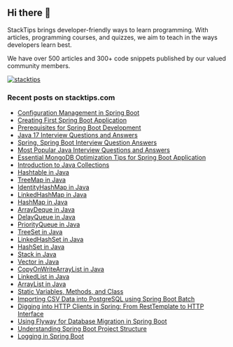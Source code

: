 ## Hi there 👋
StackTips brings developer-friendly ways to learn programming. With articles, programming courses, and quizzes, we aim to teach in the ways developers learn best. 
  
We have over 500 articles and 300+ code snippets published by our valued community members.

<p><a href="https://twitter.com/stacktips" target="blank"><img src="https://img.shields.io/twitter/follow/stacktips?logo=twitter&style=for-the-badge" alt="stacktips" /></a>
</p>

### Recent posts on stacktips.com

<!-- BLOG-POST-LIST:START -->
- [Configuration Management in Spring Boot](https://www.stacktips.com/articles/configuration-management-in-spring-boot)
- [Creating First Spring Boot Application](https://www.stacktips.com/articles/creating-first-spring-boot-application)
- [Prerequisites for Spring Boot Development](https://www.stacktips.com/articles/prerequisites-for-spring-boot-development)
- [Java 17 Interview Questions and Answers](https://www.stacktips.com/articles/java-17-interview-questions-and-answers)
- [Spring, Spring Boot Interview Question Answers](https://www.stacktips.com/articles/spring-boot-interview-questions-and-answers)
- [Most Popular Java Interview Questions and Answers](https://www.stacktips.com/articles/most-popular-java-interview-questions-and-answers)
- [Essential MongoDB Optimization Tips for Spring Boot Application](https://www.stacktips.com/articles/essential-mongodb-optimization-tips-for-spring-boot)
- [Introduction to Java Collections](https://www.stacktips.com/articles/introduction-to-java-collections)
- [Hashtable in Java](https://www.stacktips.com/articles/hashtable-in-java)
- [TreeMap in Java](https://www.stacktips.com/articles/treemap-in-java)
- [IdentityHashMap in Java](https://www.stacktips.com/articles/identityhashmap-in-java)
- [LinkedHashMap in Java](https://www.stacktips.com/articles/linkedhashmap-in-java)
- [HashMap in Java](https://www.stacktips.com/articles/hashmap-in-java)
- [ArrayDeque in Java](https://www.stacktips.com/articles/arraydeque-in-java)
- [DelayQueue in Java](https://www.stacktips.com/articles/delayqueue)
- [PriorityQueue in Java](https://www.stacktips.com/articles/priorityqueue-in-java)
- [TreeSet in Java](https://www.stacktips.com/articles/treeset-in-java)
- [LinkedHashSet in Java](https://www.stacktips.com/articles/linkedhashset-in-java)
- [HashSet in Java](https://www.stacktips.com/articles/hashset-in-java)
- [Stack in Java](https://www.stacktips.com/articles/stack-in-java)
- [Vector in Java](https://www.stacktips.com/articles/vector-in-java)
- [CopyOnWriteArrayList in Java](https://www.stacktips.com/articles/copyonwritearraylist-in-java)
- [LinkedList in Java](https://www.stacktips.com/articles/linkedlist-in-java)
- [ArrayList in Java](https://www.stacktips.com/articles/arraylist-in-java)
- [Static Variables, Methods, and Class](https://www.stacktips.com/articles/static-keyowrd-in-java)
- [Importing CSV Data into PostgreSQL using Spring Boot Batch](https://www.stacktips.com/articles/importing-csv-data-into-postgresql-using-spring-boot-batch)
- [Digging into HTTP Clients in Spring: From RestTemplate to HTTP Interface](https://www.stacktips.com/articles/rest-clients-in-spring)
- [Using Flyway for Database Migration in Spring Boot](https://www.stacktips.com/articles/using-flyway-for-database-migration-in-spring-boot)
- [Understanding Spring Boot Project Structure](https://www.stacktips.com/articles/understanding-spring-boot-project-structure)
- [Logging in Spring Boot](https://www.stacktips.com/articles/logging-in-spring-boot)
<!-- BLOG-POST-LIST:END -->
